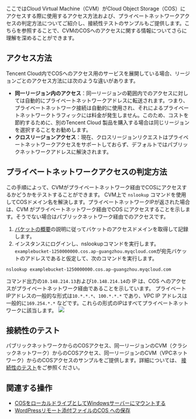 
ここではCloud Virtual Machine（CVM）がCloud Object Storage（COS）にアクセスする際に使用するアクセス方法および、プライベートネットワークアクセスの判定方法についてご紹介し、接続性テストのサンプルもご提供します。こちらを参照することで、CVMのCOSへのアクセスに関する情報についてさらに理解を深めることができます。

## アクセス方法
Tencent Cloud内でCOSへのアクセス用のサービスを展開している場合、リージョンごとのアクセス方法には次のような違いがあります。
- **同一リージョン内のアクセス**：同一リージョンの範囲内でのアクセスに対しては自動的にプライベートネットワークアドレスに転送されます。つまり、プライベートネットワーク接続は自動的に使用され、それによるプライベートネットワークトラフィックには料金が発生しません。このため、コストを節約するために、別のTencent Cloud 製品を購入する場合は同じリージョンを選択することをお勧めします。
- **クロスリージョンアクセス**：現在、クロスリージョンリクエストはプライベートネットワークアクセスをサポートしておらず、デフォルトではパブリックネットワークアドレスに解決されます。

## プライベートネットワークアクセスの判定方法
この手順によって、CVMがプライベートネットワーク経由でCOSにアクセスするかどうかをテストすることができます。
CVM上で  `nslookup` コマンドを使用してCOSドメイン名を解決します。プライベートネットワークIPが返された場合は、CVM がプライベートネットワーク経由でCOS にアクセスすることを示します。そうでない場合はパブリックネットワーク経由でのアクセスです。
1.  [バケットの概要](https://intl.cloud.tencent.com/document/product/436/38493)の説明に従ってバケットのアクセスドメインを取得して記録します。
2. インスタンスにログインし、nslookupコマンドを実行します。 `examplebucket-1250000000.cos.ap-guangzhou.myqcloud.com`が宛先バケットのアドレスであると仮定して、次のコマンドを実行します。
```
nslookup examplebucket-1250000000.cos.ap-guangzhou.myqcloud.com
```

コマンド出力の`10.148.214.13`および`10.148.214.14`の IP は、COS へのアクセスがプライベートネットワーク経由であることを示しています。
<dx-alert infotype="explain" title="">
プライベートIPアドレスの一般的な形式は`10.*.*.*`、`100.*.*.*` であり、VPC IP アドレスは一般的に`169.254.*.*` などです。これらの形式のIPはすべてプライベートネットワークに該当します。
</dx-alert>
<img src="https://main.qcloudimg.com/raw/49a7d7429ec2a96d271f6a63926286ea.png"/>

## 接続性のテスト
パブリックネットワークからのCOSアクセス、同一リージョンのCVM（クラシックネットワーク）からのCOSアクセス、同一リージョンのCVM（VPCネットワーク）からのCOSアクセスのサンプルをご提供します。詳細については、 [接続性のテスト](https://intl.cloud.tencent.com/document/product/436/30613)をご参照ください。


## 関連する操作
- [COSをローカルドライブとしてWindowsサーバーにマウントする](https://intl.cloud.tencent.com/document/product/436/40490)
- [WordPressリモート添付ファイルのCOS への保存](https://intl.cloud.tencent.com/document/product/436/34082)
